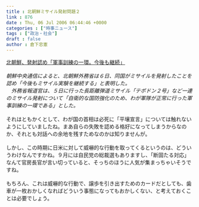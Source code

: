 ```yaml
---
title : 北朝鮮ミサイル発射問題２
link : 876
date : Thu, 06 Jul 2006 06:44:46 +0000
categories : ["時事ニュース"]
tags : ["政治・社会"]
draft : false
author : 倉下忠憲
---
```


<A HREF="http://www.iza.ne.jp/news/newsarticle/world/korea/9017/" TARGET="_blank">北朝鮮、発射認め「軍事訓練の一環。今後も継続」</A><BR><BR><I>朝鮮中央通信によると、北朝鮮外務省は６日、同国がミサイルを発射したことを認め「今後もミサイル実験を継続する」と表明した。<BR>　外務省報道官は、５日に行った長距離弾道ミサイル「テポドン２号」など一連のミサイル発射について「自衛的な国防強化のため、わが軍隊が正常に行った軍事訓練の一環である」とした。</I><BR><BR>それはともかくとして、わが国の首相は必死に「平壌宣言」については触れないようにしていましたね。まあ自らの失敗を認める格好になってしまうからなのか、それとも対話への余地を残すためなのかは知りませんが。<BR><BR>しかし、この時期に日米に対して威嚇的な行動を取ってくるというのは、どういうわけなんですかね。９月には自民党の総裁選もありますし、「断固たる対応」なんて官房長官が言い切っていると、そっちのほうに人気が集まっちゃいそうですね。<BR><BR>もちろん、これは威嚇的な行動で、譲歩を引き出すためのカードだとしても、歯車が一枚おかしくなればどういう事態になってもおかしくない、と考えておくことは必要でしょう。<br><br>
